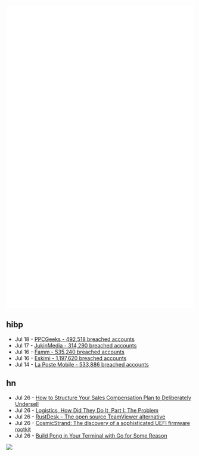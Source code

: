 ![Metrics](https://raw.githubusercontent.com/phixion/phixion/master/metrics.svg)

## hibp

<!--
for https://github.com/phixion/phixion/blob/main/.github/workflows/feeds.yml
-->
<!--START_SECTION:haveibeenpwnd-->
- Jul 18 - [PPCGeeks - 492,518 breached accounts](https://haveibeenpwned.com/PwnedWebsites#PPCGeeks)
- Jul 17 - [JukinMedia - 314,290 breached accounts](https://haveibeenpwned.com/PwnedWebsites#JukinMedia)
- Jul 16 - [Famm - 535,240 breached accounts](https://haveibeenpwned.com/PwnedWebsites#Famm)
- Jul 16 - [Eskimi - 1,197,620 breached accounts](https://haveibeenpwned.com/PwnedWebsites#Eskimi)
- Jul 14 - [La Poste Mobile - 533,886 breached accounts](https://haveibeenpwned.com/PwnedWebsites#LaPosteMobile)
<!--END_SECTION:haveibeenpwnd-->

## hn

<!--
for https://github.com/phixion/phixion/blob/main/.github/workflows/feeds.yml
-->
<!--START_SECTION:hn-->
- Jul 26 - [How to Structure Your Sales Compensation Plan to Deliberately Undersell](https://tomtunguz.com/how-to-deliberately-undersell/)
- Jul 26 - [Logistics, How Did They Do It, Part I: The Problem](https://acoup.blog/2022/07/15/collections-logistics-how-did-they-do-it-part-i-the-problem/)
- Jul 26 - [RustDesk – The open source TeamViewer alternative](https://github.com/rustdesk/rustdesk)
- Jul 26 - [CosmicStrand: The discovery of a sophisticated UEFI firmware rootkit](https://securelist.com/cosmicstrand-uefi-firmware-rootkit/106973/)
- Jul 26 - [Build Pong in Your Terminal with Go for Some Reason](https://earthly.dev/blog/pongo/)
<!--END_SECTION:hn-->

<!--
for https://yhype.me
-->
![](https://hit.yhype.me/github/profile?user_id=13013670)
